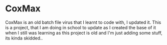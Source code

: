 # CoxMax
CoxMax is an old batch file virus that I learnt to code with, I updated it.
This is a project, that I am doing in school to update as I created the base of it when I still was learning as this project is old and I'm just adding some stuff, its kinda skidded..
